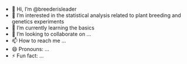 - 👋 Hi, I’m @breederisleader
- 👀 I’m interested in the statistical analysis related to plant breeding and genetics experiments
- 🌱 I’m currently learning the basics
- 💞️ I’m looking to collaborate on ...
- 📫 How to reach me ...
- 😄 Pronouns: ...
- ⚡ Fun fact: ...

<!---
breederisleader/breederisleader is a ✨ special ✨ repository because its `README.md` (this file) appears on your GitHub profile.
You can click the Preview link to take a look at your changes.
--->
